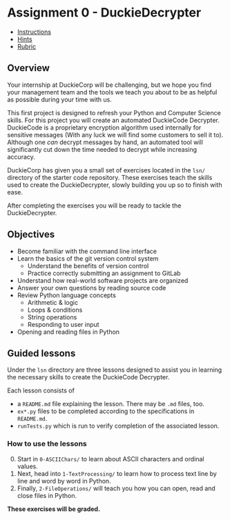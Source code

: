 # Assignment 0 - DuckieDecrypter

* [Instructions](instructions/Instructions.md)
* [Hints](instructions/Hints.md)
* [Rubric](instructions/Rubric.md)


## Overview

Your internship at DuckieCorp will be challenging, but we hope you find your management team and the tools we teach you about to be as helpful as possible during your time with us.

This first project is designed to refresh your Python and Computer Science skills.  For this project you will create an automated DuckieCode Decrypter.  DuckieCode is a proprietary encryption algorithm used internally for sensitive messages (With any luck we will find some customers to sell it to).  Although one *can* decrypt messages by hand, an automated tool will significantly cut down the time needed to decrypt while increasing accuracy.

DuckieCorp has given you a small set of exercises located in the `lsn/` directory of the starter code repository.  These exercises teach the skills used to create the DuckieDecrypter, slowly building you up so to finish with ease. 

After completing the exercises you will be ready to tackle the DuckieDecrypter.


## Objectives

-   Become familiar with the command line interface
-   Learn the basics of the git version control system
    -   Understand the benefits of version control
    -   Practice correctly submitting an assignment to GitLab
-   Understand how real-world software projects are organized
-   Answer your own questions by reading source code
-   Review Python language concepts
    -   Arithmetic & logic
    -   Loops & conditions
    -   String operations
    -   Responding to user input
-   Opening and reading files in Python



## Guided lessons

Under the `lsn` directory are three lessons designed to assist you in learning the necessary skills to create the DuckieCode Decrypter.

Each lesson consists of
*   a `README.md` file explaining the lesson.  There may be `.md` files, too.
*   `ex*.py` files to be completed according to the specifications in `README.md`.
*   `runTests.py` which is run to verify completion of the associated lesson.


### How to use the lessons

0.  Start in `0-ASCIIChars/` to learn about ASCII characters and ordinal values.
1.  Next, head into `1-TextProcessing/` to learn how to process text line by line and word by word in Python.
2.  Finally, `2-FileOperations/` will teach you how you can open, read and close files in Python.

**These exercises will be graded.**
